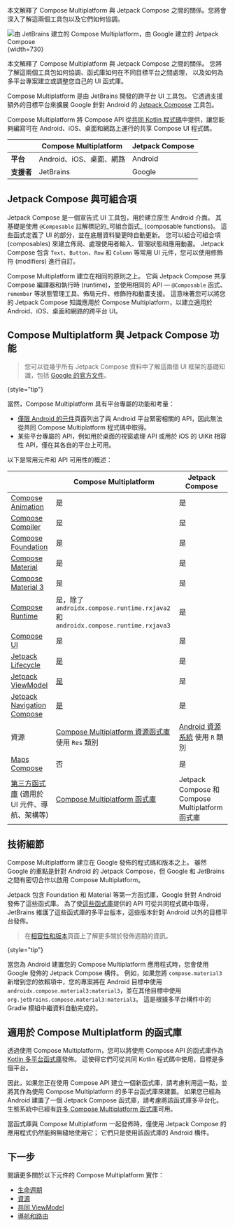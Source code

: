 [//]: # (title: Compose Multiplatform 與 Jetpack Compose)

<web-summary>本文解釋了 Compose Multiplatform 與 Jetpack Compose 之間的關係。您將會深入了解這兩個工具包以及它們如何協調。</web-summary>

![由 JetBrains 建立的 Compose Multiplatform，由 Google 建立的 Jetpack Compose](compose-multiplatform-and-jetpack-compose.png){width=730}

<tldr>
本文解釋了 Compose Multiplatform 與 Jetpack Compose 之間的關係。
您將了解這兩個工具包如何協調、函式庫如何在不同目標平台之間處理，
以及如何為多平台專案建立或調整您自己的 UI 函式庫。
</tldr>

Compose Multiplatform 是由 JetBrains 開發的跨平台 UI 工具包。
它透過支援額外的目標平台來擴展 Google 針對 Android 的 [Jetpack Compose](https://developer.android.com/jetpack/compose) 工具包。

Compose Multiplatform 將 Compose API 從[共同 Kotlin 程式碼](multiplatform-discover-project.md#common-code)中提供，讓您能夠編寫可在 Android、iOS、桌面和網路上運行的共享 Compose UI 程式碼。

|                  | **Compose Multiplatform**  | **Jetpack Compose** |
|------------------|----------------------------|---------------------|
| **平台**         | Android、iOS、桌面、網路   | Android             |
| **支援者**       | JetBrains                  | Google              |

## Jetpack Compose 與可組合項

Jetpack Compose 是一個宣告式 UI 工具包，用於建立原生 Android 介面。
其基礎是使用 `@Composable` 註解標記的_可組合函式_ (composable functions)。
這些函式定義了 UI 的部分，並在底層資料變更時自動更新。
您可以組合可組合項 (composables) 來建立佈局、處理使用者輸入、管理狀態和應用動畫。
Jetpack Compose 包含 `Text`、`Button`、`Row` 和 `Column` 等常用 UI 元件，您可以使用修飾符 (modifiers) 進行自訂。

Compose Multiplatform 建立在相同的原則之上。
它與 Jetpack Compose 共享 Compose 編譯器和執行時 (runtime)，並使用相同的 API — `@Composable` 函式、`remember` 等狀態管理工具、佈局元件、修飾符和動畫支援。
這意味著您可以將您的 Jetpack Compose 知識應用於 Compose Multiplatform，以建立適用於 Android、iOS、桌面和網路的跨平台 UI。

## Compose Multiplatform 與 Jetpack Compose 功能

> 您可以從幾乎所有 Jetpack Compose 資料中了解這兩個 UI 框架的基礎知識，包括 [Google 的官方文件](https://developer.android.com/jetpack/compose/documentation)。
>
{style="tip"}

當然，Compose Multiplatform 具有平台專屬的功能和考量：

* [僅限 Android 的元件](compose-android-only-components.md)頁面列出了與 Android 平台緊密相關的 API，因此無法從共同 Compose Multiplatform 程式碼中取得。
* 某些平台專屬的 API，例如用於桌面的視窗處理 API 或用於 iOS 的 UIKit 相容性 API，僅在其各自的平台上可用。

以下是常用元件和 API 可用性的概述：

|                                                                                                                     | **Compose Multiplatform**                                                                                 | **Jetpack Compose**                                                                                    |
|---------------------------------------------------------------------------------------------------------------------|-----------------------------------------------------------------------------------------------------------|--------------------------------------------------------------------------------------------------------|
| [Compose Animation](https://developer.android.com/jetpack/androidx/releases/compose-animation)                      | 是                                                                                                        | 是                                                                                                     |
| [Compose Compiler](https://developer.android.com/jetpack/androidx/releases/compose-compiler)                        | 是                                                                                                        | 是                                                                                                     |
| [Compose Foundation](https://developer.android.com/jetpack/androidx/releases/compose-foundation)                    | 是                                                                                                        | 是                                                                                                     |
| [Compose Material](https://developer.android.com/jetpack/androidx/releases/compose-material)                        | 是                                                                                                        | 是                                                                                                     |
| [Compose Material 3](https://developer.android.com/jetpack/androidx/releases/compose-material30)                    | 是                                                                                                        | 是                                                                                                     |
| [Compose Runtime](https://developer.android.com/jetpack/androidx/releases/compose-runtime)                          | 是，除了 `androidx.compose.runtime.rxjava2` 和 `androidx.compose.runtime.rxjava3`                       | 是                                                                                                     |
| [Compose UI](https://developer.android.com/jetpack/androidx/releases/compose-ui)                                    | 是                                                                                                        | 是                                                                                                     |
| [Jetpack Lifecycle](https://developer.android.com/jetpack/androidx/releases/lifecycle)                              | [是](compose-lifecycle.md)                                                                                | 是                                                                                                     |
| [Jetpack ViewModel](https://developer.android.com/topic/libraries/architecture/viewmodel)                           | [是](compose-viewmodel.md)                                                                                | 是                                                                                                     |
| [Jetpack Navigation Compose](https://developer.android.com/jetpack/androidx/releases/navigation)                    | [是](compose-navigation-routing.md)                                                                       | 是                                                                                                     |
| 資源                                                                                                                | [Compose Multiplatform 資源函式庫](compose-multiplatform-resources.md) 使用 `Res` 類別                      | [Android 資源系統](https://developer.android.com/jetpack/compose/resources) 使用 `R` 類別                |
| [Maps Compose](https://developers.google.com/maps/documentation/android-sdk/maps-compose)                           | 否                                                                                                        | 是                                                                                                     |
| [第三方函式庫](#libraries-for-compose-multiplatform) (適用於 UI 元件、導航、架構等)                               | [Compose Multiplatform 函式庫](https://github.com/terrakok/kmp-awesome?tab=readme-ov-file#-compose-ui) | Jetpack Compose 和 Compose Multiplatform 函式庫                                                    |

## 技術細節

Compose Multiplatform 建立在 Google 發佈的程式碼和版本之上。
雖然 Google 的重點是針對 Android 的 Jetpack Compose，但 Google 和 JetBrains 之間有密切合作以啟用 Compose Multiplatform。

Jetpack 包含 Foundation 和 Material 等第一方函式庫，Google 針對 Android 發佈了這些函式庫。
為了使[這些函式庫](https://github.com/JetBrains/compose-multiplatform-core)提供的 API 可從共同程式碼中取得，JetBrains 維護了這些函式庫的多平台版本，這些版本針對 Android 以外的目標平台發佈。

> 在[相容性和版本](compose-compatibility-and-versioning.md#jetpack-compose-and-compose-multiplatform-release-cycles)頁面上了解更多關於發佈週期的資訊。
>
{style="tip"}

當您為 Android 建置您的 Compose Multiplatform 應用程式時，您會使用 Google 發佈的 Jetpack Compose 構件。
例如，如果您將 `compose.material3` 新增到您的依賴項中，您的專案將在 Android 目標中使用 `androidx.compose.material3:material3`，並在其他目標中使用 `org.jetbrains.compose.material3:material3`。
這是根據多平台構件中的 Gradle 模組中繼資料自動完成的。

## 適用於 Compose Multiplatform 的函式庫

透過使用 Compose Multiplatform，您可以將使用 Compose API 的函式庫作為 [Kotlin 多平台函式庫](multiplatform-publish-lib-setup.md)發佈。
這使得它們可從共同 Kotlin 程式碼中使用，目標是多個平台。

因此，如果您正在使用 Compose API 建立一個新函式庫，請考慮利用這一點，並將其作為使用 Compose Multiplatform 的多平台函式庫來建置。
如果您已經為 Android 建置了一個 Jetpack Compose 函式庫，請考慮將該函式庫多平台化。
生態系統中已經有[許多 Compose Multiplatform 函式庫](https://github.com/terrakok/kmp-awesome#-compose-ui)可用。

當函式庫與 Compose Multiplatform 一起發佈時，僅使用 Jetpack Compose 的應用程式仍然能夠無縫地使用它；
它們只是使用該函式庫的 Android 構件。

## 下一步

閱讀更多關於以下元件的 Compose Multiplatform 實作：
* [生命週期](compose-lifecycle.md)
* [資源](compose-multiplatform-resources.md)
* [共同 ViewModel](compose-viewmodel.md)
* [導航和路由](compose-navigation-routing.md)